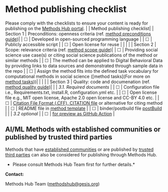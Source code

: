 # Method publishing checklist

Please comply with the checklists to ensure your content is ready for publishing on the [Methods Hub portal](https://methodshub.gesis.org/).
| | Method publishing checklist|
| Section 1  | Preconditions: openness criteria (ref. [method preconditions guide](https://github.com/GESIS-Methods-Hub/guidelines-for-methods/blob/main/method-submission-guidelines.md#3-method-preconditions))|
| ☐ | Developed in open-sourced programming language |
| ☐ | Publicly accessible script |
| ☐ | Open license for reuse | 
| | |
| Section 2  | Scope: relevance criteria (ref. [method scope guide](https://github.com/GESIS-Methods-Hub/guidelines-for-methods/blob/main/method-submission-guidelines.md#4-scoping-criteria))|
| ☐ | Providing social science use case(s) or citing social science publications of the method or similar methods |
| ☐ | The method can be applied to Digital Behavioral Data by providing links to data sources and demonstrated through sample data in the repo |
| ☐ | Assign the method fits into the defined task vocabulary for computational methods in social science ([method tasks](For more on [method tasks](https://github.com/GESIS-Methods-Hub/guidelines-for-methods/blob/main/methods-tasks.md)))|
| | |
| Section 3   | Quality: code and documenation (ref. [method quality guide](https://github.com/GESIS-Methods-Hub/guidelines-for-methods/blob/main/method-submission-guidelines.md#5-method-quality-guidelines))|
|   | *3.1. Required documents* |
| ☐ | Configuration file i.e., Requirements.txt, install.R, configuration.yml etc. |
| ☐ | Open license file e.g., MIT open license, Apache 2.0 open license and CC-BY 4.0 etc. |
| ☐ | [Citation File Format (.CFF), CITATION file](https://citation-file-format.github.io/) or alternative for citing method |
| ☐ | README file in [method template](https://github.com/GESIS-Methods-Hub/guidelines-for-methods/blob/main/method-README-template.md) |
| ☐ | binder/postbuild file [postBuild](https://methodshub.gesis.org/snippet/postBuild) |
|  | *3.2 optional* |
| ☐ | [for preview as GitHub Action](https://github.com/GESIS-Methods-Hub/preview?tab=readme-ov-file#usage) |

## AI/ML Methods with established communities or published by trusted third parties
Methods that have [established communities](https://github.com/GESIS-Methods-Hub/guidelines-for-methods/blob/main/method-submission-guidelines.md#13alternative-for-established-methods) or are published by [trusted third parties](https://github.com/GESIS-Methods-Hub/guidelines-for-methods/blob/main/method-submission-guidelines.md#12trusted-third-party-review-bodies) can also be considered for publishing through Methods Hub.

* Please consult Methods Hub Team first for further details.*
 

**Contact:** 

Methods Hub Team (<a href="mailto:methodshub@gesis.org">methodshub@gesis.org</a>)
